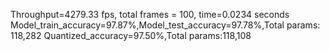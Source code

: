 Throughput=4279.33 fps, total frames = 100, time=0.0234 seconds
Model_train_accuracy=97.87%,Model_test_accuracy=97.78%,Total params: 118,282
Quantized_accuracy=97.50%,Total params:118,108

